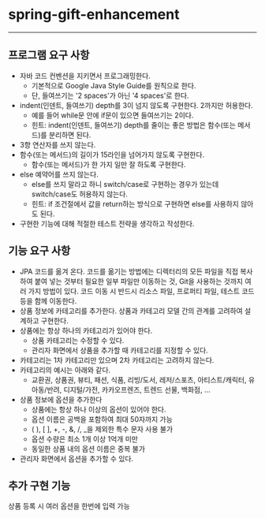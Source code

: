 # spring-gift-enhancement

---
## 프로그램 요구 사항

* 자바 코드 컨벤션을 지키면서 프로그래밍한다.
    * 기본적으로 Google Java Style Guide를 원칙으로 한다.
    * 단, 들여쓰기는 '2 spaces'가 아닌 '4 spaces'로 한다.
* indent(인덴트, 들여쓰기) depth를 3이 넘지 않도록 구현한다. 2까지만 허용한다.
    * 예를 들어 while문 안에 if문이 있으면 들여쓰기는 2이다.
    * 힌트: indent(인덴트, 들여쓰기) depth를 줄이는 좋은 방법은 함수(또는 메서드)를 분리하면 된다.
* 3항 연산자를 쓰지 않는다.
* 함수(또는 메서드)의 길이가 15라인을 넘어가지 않도록 구현한다.
    * 함수(또는 메서드)가 한 가지 일만 잘 하도록 구현한다.
* else 예약어를 쓰지 않는다.
    * else를 쓰지 말라고 하니 switch/case로 구현하는 경우가 있는데 switch/case도 허용하지 않는다.
    * 힌트: if 조건절에서 값을 return하는 방식으로 구현하면 else를 사용하지 않아도 된다. 
* 구현한 기능에 대해 적절한 테스트 전략을 생각하고 작성한다.

## 기능 요구 사항
* JPA 코드를 옮겨 온다. 코드를 옮기는 방법에는 디렉터리의 모든 파일을 직접 복사하여 붙여 넣는 것부터 필요한 일부 파일만 이동하는 것, Git을 사용하는 것까지 여러 가지 방법이 있다. 코드 이동 시 반드시 리소스 파일, 프로퍼티 파일, 테스트 코드 등을 함께 이동한다.
* 상품 정보에 카테고리를 추가한다. 상품과 카테고리 모델 간의 관계를 고려하여 설계하고 구현한다.
* 상품에는 항상 하나의 카테고리가 있어야 한다.
  * 상품 카테고리는 수정할 수 있다.
  * 관리자 화면에서 상품을 추가할 때 카테고리를 지정할 수 있다.
* 카테고리는 1차 카테고리만 있으며 2차 카테고리는 고려하지 않는다.
* 카테고리의 예시는 아래와 같다.
  * 교환권, 상품권, 뷰티, 패션, 식품, 리빙/도서, 레저/스포츠, 아티스트/캐릭터, 유아동/반려, 디지털/가전, 카카오프렌즈, 트렌드 선물, 백화점, ...
* 상품 정보에 옵션을 추가한다
  * 상품에는 항상 하나 이상의 옵션이 있어야 한다.
  * 옵션 이름은 공백을 포함하여 최대 50자까지 가능
  * ( ), [ ], +, -, &, /, _을 제외한 특수 문자 사용 불가
  * 옵션 수량은 최소 1개 이상 1억개 미만
  * 동일한 상품 내의 옵션 이름은 중복 불가
* 관리자 화면에서 옵션을 추가할 수 있다.

## 추가 구현 기능
 상품 등록 시 여러 옵션을 한번에 입력 가능